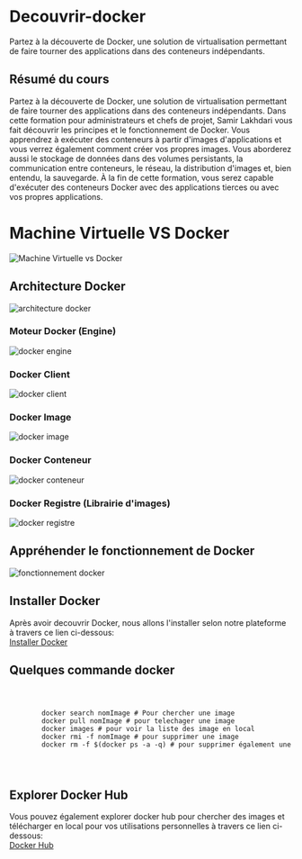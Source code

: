 # Decouvrir-docker
Partez à la découverte de Docker, une solution de virtualisation permettant de faire tourner des applications dans des conteneurs indépendants. 

## Résumé du cours
Partez à la découverte de Docker, une solution de virtualisation permettant de faire tourner des applications dans des conteneurs indépendants. Dans cette formation pour administrateurs et chefs de projet, Samir Lakhdari vous fait découvrir les principes et le fonctionnement de Docker. Vous apprendrez à exécuter des conteneurs à partir d'images d'applications et vous verrez également comment créer vos propres images. Vous aborderez aussi le stockage de données dans des volumes persistants, la communication entre conteneurs, le réseau, la distribution d'images et, bien entendu, la sauvegarde. À la fin de cette formation, vous serez capable d'exécuter des conteneurs Docker avec des applications tierces ou avec vos propres applications.

# Machine Virtuelle VS Docker
![Machine Virtuelle vs Docker](images/machinevirtuelvsdocker.png)

## Architecture Docker
![architecture docker](images/architecturedocker.png)

### Moteur Docker (Engine)
![docker engine](images/docker-engine.png)
### Docker Client
![docker client](images/docker-client.png)
### Docker Image
![docker image](images/docker-image.png)
### Docker Conteneur
![docker conteneur](images/docker-conteneur.png)
### Docker Registre (Librairie d'images)
![docker registre](images/docker-registre.png)

## Appréhender le fonctionnement de Docker
![fonctionnement docker](images/architecturedocker-fonctionnement.png)

## Installer Docker
Après avoir decouvrir Docker, nous allons l'installer selon notre plateforme à travers ce lien ci-dessous: <br/> [Installer Docker](https://docs.docker.com/engine/install/)

## Quelques commande docker
<code>
    <pre>
        docker search nomImage # Pour chercher une image
        docker pull nomImage # pour telechager une image
        docker images # pour voir la liste des image en local
        docker rmi -f nomImage # pour supprimer une image
        docker rm -f $(docker ps -a -q) # pour supprimer également une image
    </pre>
</code>

## Explorer Docker Hub
Vous pouvez également explorer docker hub pour chercher des images et télécharger en local pour vos utilisations personnelles à travers ce lien ci-dessous: <br/> [Docker Hub](https://hub.docker.com)